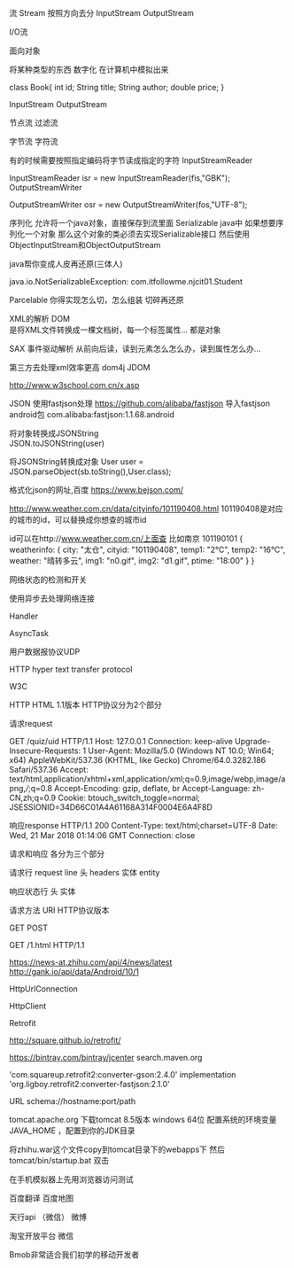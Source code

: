 流    Stream
按照方向去分
InputStream OutputStream

I/O流

面向对象

将某种类型的东西 数字化 在计算机中模拟出来

class Book{
	int id;
	String title;
	String author;
	double price;
}

InputStream
OutputStream

节点流
过滤流

字节流
字符流

有的时候需要按照指定编码将字节读成指定的字符
InputStreamReader

 InputStreamReader isr = new InputStreamReader(fis,"GBK");
OutputStreamWriter

  OutputStreamWriter osr = new OutputStreamWriter(fos,"UTF-8");

序列化 
允许将一个java对象，直接保存到流里面
Serializable
java中 如果想要序列化一个对象
那么这个对象的类必须去实现Serializable接口
然后使用ObjectInputStream和ObjectOutputStream

java帮你变成人皮再还原(三体人)

java.io.NotSerializableException: com.itfollowme.njcit01.Student

Parcelable 
你得实现怎么切，怎么组装
切碎再还原

XML的解析
DOM  
是将XML文件转换成一棵文档树，每一个标签属性...
都是对象

SAX
事件驱动解析
从前向后读，读到元素怎么怎么办，读到属性怎么办...

第三方去处理xml效率更高
dom4j JDOM

http://www.w3school.com.cn/x.asp


JSON 
使用fastjson处理
https://github.com/alibaba/fastjson
导入fastjson android包
    com.alibaba:fastjson:1.1.68.android

将对象转换成JSONString    
JSON.toJSONString(user)

将JSONString转换成对象
User user = JSON.parseObject(sb.toString(),User.class);

格式化json的网址,百度
https://www.bejson.com/

http://www.weather.com.cn/data/cityinfo/101190408.html
101190408是对应的城市的id，可以替换成你想查的城市id

id可以在http://www.weather.com.cn/上面查
比如南京 101190101
{
    weatherinfo: {
        city: "太仓",
        cityid: "101190408",
        temp1: "2℃",
        temp2: "16℃",
        weather: "晴转多云",
        img1: "n0.gif",
        img2: "d1.gif",
        ptime: "18:00"
    }
}


网络状态的检测和开关

使用异步去处理网络连接

Handler

AsyncTask


用户数据报协议UDP

HTTP hyper text transfer protocol

W3C

HTTP HTML
1.1版本
HTTP协议分为2个部分

请求request

GET /quiz/uid HTTP/1.1
Host: 127.0.0.1
Connection: keep-alive
Upgrade-Insecure-Requests: 1
User-Agent: Mozilla/5.0 (Windows NT 10.0; Win64; x64) AppleWebKit/537.36 (KHTML, like Gecko) Chrome/64.0.3282.186 Safari/537.36
Accept: text/html,application/xhtml+xml,application/xml;q=0.9,image/webp,image/apng,*/*;q=0.8
Accept-Encoding: gzip, deflate, br
Accept-Language: zh-CN,zh;q=0.9
Cookie: btouch_switch_toggle=normal; JSESSIONID=34D66C01A4A61168A314F0004E6A4F8D



响应response
HTTP/1.1 200
Content-Type: text/html;charset=UTF-8
Date: Wed, 21 Mar 2018 01:14:06 GMT
Connection: close


<!DOCTYPE html>
<html lang="en">
    <head>

请求和响应
各分为三个部分

请求行 request line
头 headers
实体 entity

响应状态行
头
实体 

请求方法 URI HTTP协议版本

GET 
POST 

GET /1.html HTTP/1.1

https://news-at.zhihu.com/api/4/news/latest
http://gank.io/api/data/Android/10/1

HttpUrlConnection

HttpClient

Retrofit

http://square.github.io/retrofit/

https://bintray.com/bintray/jcenter
search.maven.org

'com.squareup.retrofit2:converter-gson:2.4.0'
implementation 'org.ligboy.retrofit2:converter-fastjson:2.1.0'


URL  schema://hostname:port/path

tomcat.apache.org
下载tomcat 8.5版本 windows 64位
配置系统的环境变量JAVA_HOME ，配置到你的JDK目录

将zhihu.war这个文件copy到tomcat目录下的webapps下
然后tomcat/bin/startup.bat 双击

在手机模拟器上先用浏览器访问测试

百度翻译
百度地图

天行api （微信）
微博

淘宝开放平台
微信

Bmob非常适合我们初学的移动开发者
